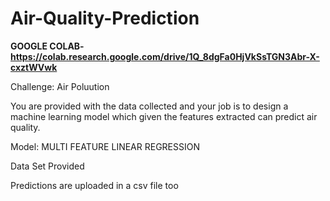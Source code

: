 # Air-Quality-Prediction

**GOOGLE COLAB-https://colab.research.google.com/drive/1Q_8dgFa0HjVkSsTGN3Abr-X-cxztWVwk**

Challenge: Air Poluution

You are provided with the data collected and your job is to design a machine learning model which given the features extracted can predict air quality.

Model: MULTI FEATURE LINEAR REGRESSION

Data Set Provided 

Predictions are uploaded in a csv file too
